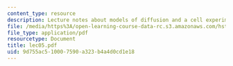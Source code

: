 ```yaml
---
content_type: resource
description: Lecture notes about models of diffusion and a cell experiment.
file: /media/https%3A/open-learning-course-data-rc.s3.amazonaws.com/hst-410j-projects-in-microscale-engineering-for-the-life-sciences-spring-2007/9d755ac510007590a323b4a4d0cd1e18_lec05.pdf
file_type: application/pdf
resourcetype: Document
title: lec05.pdf
uid: 9d755ac5-1000-7590-a323-b4a4d0cd1e18
---
```

